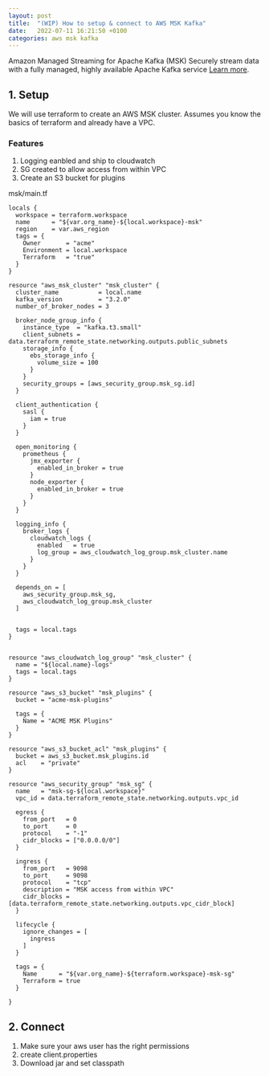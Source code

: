 ```yaml
---
layout: post
title:  "(WIP) How to setup & connect to AWS MSK Kafka"
date:   2022-07-11 16:21:50 +0100
categories: aws msk kafka 
---
```


Amazon Managed Streaming for Apache Kafka (MSK) Securely stream data with a fully managed, highly available Apache Kafka service
[Learn more](https://aws.amazon.com/msk/).

## 1. Setup

We will use terraform to create an AWS MSK cluster. Assumes you know the basics of terraform and already have a VPC.

### Features
1. Logging eanbled and ship to cloudwatch
2. SG created to allow access from within VPC
3. Create an S3 bucket for plugins 

msk/main.tf
```
locals {
  workspace = terraform.workspace
  name      = "${var.org_name}-${local.workspace}-msk"
  region    = var.aws_region
  tags = {
    Owner       = "acme"
    Environment = local.workspace
    Terraform   = "true"
  }
}

resource "aws_msk_cluster" "msk_cluster" {
  cluster_name           = local.name
  kafka_version          = "3.2.0"
  number_of_broker_nodes = 3

  broker_node_group_info {
    instance_type  = "kafka.t3.small"
    client_subnets = data.terraform_remote_state.networking.outputs.public_subnets
    storage_info {
      ebs_storage_info {
        volume_size = 100
      }
    }
    security_groups = [aws_security_group.msk_sg.id]
  }

  client_authentication {
    sasl {
      iam = true
    }
  }

  open_monitoring {
    prometheus {
      jmx_exporter {
        enabled_in_broker = true
      }
      node_exporter {
        enabled_in_broker = true
      }
    }
  }

  logging_info {
    broker_logs {
      cloudwatch_logs {
        enabled   = true
        log_group = aws_cloudwatch_log_group.msk_cluster.name
      }
    }
  }

  depends_on = [
    aws_security_group.msk_sg,
    aws_cloudwatch_log_group.msk_cluster
  ]


  tags = local.tags
}


resource "aws_cloudwatch_log_group" "msk_cluster" {
  name = "${local.name}-logs"
  tags = local.tags
}

resource "aws_s3_bucket" "msk_plugins" {
  bucket = "acme-msk-plugins"

  tags = {
    Name = "ACME MSK Plugins"
  }
}

resource "aws_s3_bucket_acl" "msk_plugins" {
  bucket = aws_s3_bucket.msk_plugins.id
  acl    = "private"
}

resource "aws_security_group" "msk_sg" {
  name   = "msk-sg-${local.workspace}"
  vpc_id = data.terraform_remote_state.networking.outputs.vpc_id

  egress {
    from_port   = 0
    to_port     = 0
    protocol    = "-1"
    cidr_blocks = ["0.0.0.0/0"]
  }

  ingress {
    from_port   = 9098
    to_port     = 9098
    protocol    = "tcp"
    description = "MSK access from within VPC"
    cidr_blocks = [data.terraform_remote_state.networking.outputs.vpc_cidr_block]
  }

  lifecycle {
    ignore_changes = [
      ingress
    ]
  }

  tags = {
    Name      = "${var.org_name}-${terraform.workspace}-msk-sg"
    Terraform = true
  }

}

```

## 2. Connect

1. Make sure your aws user has the right permissions 
2. create client.properties
3. Download jar and set classpath
